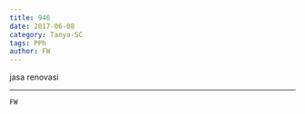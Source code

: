 ```yaml
---
title: 946
date: 2017-06-08
category: Tanya-SC
tags: PPh
author: FW
---
```


jasa renovasi

---



`FW`
